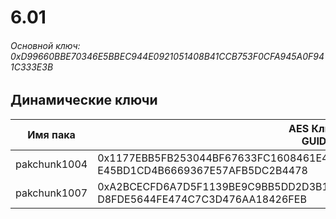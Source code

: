 # 6.01

###### Основной ключ: 0xD99660BBE70346E5BBEC944E0921051408B41CCB753F0CFA945A0F941C333E3B

## Динамические ключи

| Имя пака     | AES Ключ<br/>GUID                                                                                       |
|--------------|---------------------------------------------------------------------------------------------------------|
| pakchunk1004 | 0x1177EBB5FB253044BF67633FC1608461E4285B323519345A1255E1687070F183<br/>E45BD1CD4B6669367E57AFB5DC2B4478 |
| pakchunk1007 | 0xA2BCECFD6A7D5F1139BE9C9BB5DD2D3B15FA86B33265985E159BAC030D5CFBA0<br/>D8FDE5644FE474C7C3D476AA18426FEB |